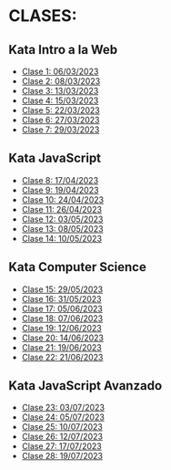 <h1>CLASES:</h1>

<h2>Kata Intro a la Web</h2>
<ul>
    <li><a href="./Kata_1/CLASE_1/">Clase 1: 06/03/2023</a></li>
    <li><a href="./Kata_1/CLASE_2/">Clase 2: 08/03/2023</a></li>
    <li><a href="./Kata_1/CLASE_3/">Clase 3: 13/03/2023</a></li>
    <li><a href="./Kata_1/CLASE_4/">Clase 4: 15/03/2023</a></li>
    <li><a href="./Kata_1/CLASE_5/">Clase 5: 22/03/2023</a></li>
    <li><a href="./Kata_1/CLASE_6/">Clase 6: 27/03/2023</a></li>
    <li><a href="./Kata_1/CLASE_7/">Clase 7: 29/03/2023</a></li>
</ul>

<h2>Kata JavaScript</h2>
<ul>
    <li><a href="./Kata_2/CLASE_8/">Clase 8: 17/04/2023</a></li>
    <li><a href="./Kata_2/CLASE_9/">Clase 9: 19/04/2023</a></li>
    <li><a href="./Kata_2/CLASE_10/">Clase 10: 24/04/2023</a></li>
    <li><a href="./Kata_2/CLASE_11/">Clase 11: 26/04/2023</a></li>
    <li><a href="./Kata_2/CLASE_12/">Clase 12: 03/05/2023</a></li>
    <li><a href="./Kata_2/CLASE_13/">Clase 13: 08/05/2023</a></li>
    <li><a href="./Kata_2/CLASE_14/">Clase 14: 10/05/2023</a></li>
</ul>

<h2>Kata Computer Science</h2>
<ul>
    <li><a href="./Kata_3/CLASE_15/">Clase 15: 29/05/2023</a></li>
    <li><a href="./Kata_3/CLASE_16/">Clase 16: 31/05/2023</a></li>
    <li><a href="./Kata_3/CLASE_17/">Clase 17: 05/06/2023</a></li>
    <li><a href="./Kata_3/CLASE_18/">Clase 18: 07/06/2023</a></li>
    <li><a href="./Kata_3/CLASE_19/">Clase 19: 12/06/2023</a></li>
    <li><a href="./Kata_3/CLASE_20/">Clase 20: 14/06/2023</a></li>
    <li><a href="./Kata_3/CLASE_21/">Clase 21: 19/06/2023</a></li>
    <li><a href="./Kata_3/CLASE_22/">Clase 22: 21/06/2023</a></li>
</ul>

<h2>Kata JavaScript Avanzado</h2>
<ul>
    <li><a href="./Kata_4/CLASE_23/">Clase 23: 03/07/2023</a></li>
    <li><a href="./Kata_4/CLASE_24/">Clase 24: 05/07/2023</a></li>
    <li><a href="./Kata_4/CLASE_25/">Clase 25: 10/07/2023</a></li>
    <li><a href="./Kata_4/CLASE_26/">Clase 26: 12/07/2023</a></li>
    <li><a href="./Kata_4/CLASE_27/">Clase 27: 17/07/2023</a></li>
    <li><a href="./Kata_4/CLASE_28/">Clase 28: 19/07/2023</a></li>
</ul>